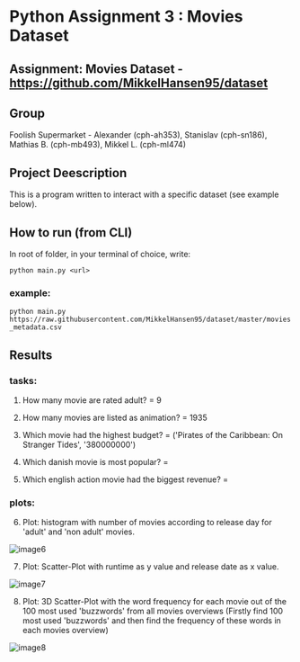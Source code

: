 # Python Assignment 3 : Movies Dataset



## Assignment: Movies Dataset - https://github.com/MikkelHansen95/dataset

## Group
Foolish Supermarket - Alexander (cph-ah353), Stanislav (cph-sn186), Mathias B. (cph-mb493), Mikkel L. (cph-ml474)

## Project Deescription
This is a program written to interact with a specific dataset (see example below).

## How to run (from CLI)
In root of folder, in your terminal of choice, write:

```python main.py <url>```

### example:

```python main.py https://raw.githubusercontent.com/MikkelHansen95/dataset/master/movies_metadata.csv```

## Results

### tasks:
1) How many movie are rated adult? = 9

2) How many movies are listed as animation? = 1935

3) Which movie had the highest budget? = ('Pirates of the Caribbean: On Stranger Tides', '380000000')


4) Which danish movie is most popular? = 

5) Which english action movie had the biggest revenue? = 

### plots:
6) Plot: histogram with number of movies according to release day for 'adult' and 'non adult' movies.

![image6](linkhere)

7) Plot: Scatter-Plot with runtime as y value and release date as x value.

![image7](linkhere)

8) Plot: 3D Scatter-Plot with the word frequency for each movie out of the 100 most used 'buzzwords' from all movies overviews (Firstly find 100 most used 'buzzwords' and then find the frequency of these words in each movies overview)

![image8](linkhere)

